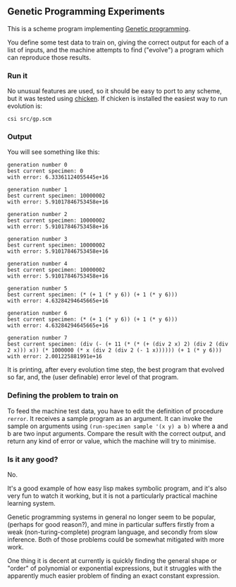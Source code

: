 ## Genetic Programming Experiments

This is a scheme program implementing [Genetic programming](http://github.com).

You define some test data to train on, giving the correct output for each of a
list of inputs, and the machine attempts to find ("evolve") a program which can
reproduce those results.

### Run it

No unusual features are used, so it should be easy to port to any scheme, but
it was tested using [chicken](https://www.call-cc.org/). If chicken is installed
the easiest way to run evolution is:

    csi src/gp.scm

### Output

You will see something like this:

    generation number 0
    best current specimen: 0
    with error: 6.33361124055445e+16

    generation number 1
    best current specimen: 10000002
    with error: 5.91017846753458e+16

    generation number 2
    best current specimen: 10000002
    with error: 5.91017846753458e+16

    generation number 3
    best current specimen: 10000002
    with error: 5.91017846753458e+16

    generation number 4
    best current specimen: 10000002
    with error: 5.91017846753458e+16

    generation number 5
    best current specimen: (* (+ 1 (* y 6)) (+ 1 (* y 6)))
    with error: 4.63284294645665e+16

    generation number 6
    best current specimen: (* (+ 1 (* y 6)) (+ 1 (* y 6)))
    with error: 4.63284294645665e+16

    generation number 7
    best current specimen: (div (- (+ 11 (* (* (+ (div 2 x) 2) (div 2 (div 2 x))) x)) (* 1000000 (* x (div 2 (div 2 (- 1 x)))))) (+ 1 (* y 6)))
    with error: 2.001225881991e+16

It is printing, after every evolution time step, the best program that evolved
so far, and, the (user definable) error level of that program.

### Defining the problem to train on

To feed the machine test data, you have to edit the definition of procedure
`rerror`. It receives a sample program as an argument. It can invoke the
sample on arguments using `(run-specimen sample '(x y) a b)` where a and b
are two input arguments. Compare the result with the correct output, and return
any kind of error or value, which the machine will try to minimise.


### Is it any good?

No.

It's a good example of how easy lisp makes symbolic program, and it's also very
fun to watch it working, but it is not a particularly practical machine
learning system.

Genetic programming systems in general no longer seem to be popular, (perhaps
for good reason?), and mine in particular suffers firstly from a weak
(non-turing-complete) program language, and secondly from slow inference.
Both of those problems could be somewhat mitigated with more work.

One thing it is decent at currently is quickly finding the general shape or
"order" of polynomial or exponential expressions, but it struggles with the
apparently much easier problem of finding an exact constant expression.

